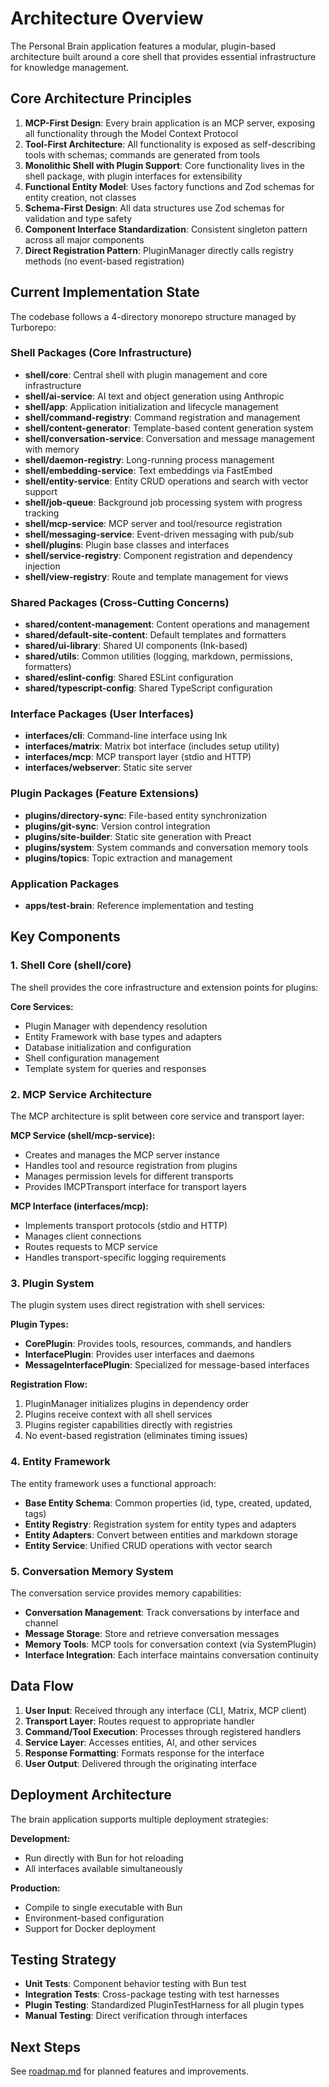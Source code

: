 # Architecture Overview

The Personal Brain application features a modular, plugin-based architecture built around a core shell that provides essential infrastructure for knowledge management.

## Core Architecture Principles

1. **MCP-First Design**: Every brain application is an MCP server, exposing all functionality through the Model Context Protocol
2. **Tool-First Architecture**: All functionality is exposed as self-describing tools with schemas; commands are generated from tools
3. **Monolithic Shell with Plugin Support**: Core functionality lives in the shell package, with plugin interfaces for extensibility
4. **Functional Entity Model**: Uses factory functions and Zod schemas for entity creation, not classes
5. **Schema-First Design**: All data structures use Zod schemas for validation and type safety
6. **Component Interface Standardization**: Consistent singleton pattern across all major components
7. **Direct Registration Pattern**: PluginManager directly calls registry methods (no event-based registration)

## Current Implementation State

The codebase follows a 4-directory monorepo structure managed by Turborepo:

### Shell Packages (Core Infrastructure)

- **shell/core**: Central shell with plugin management and core infrastructure
- **shell/ai-service**: AI text and object generation using Anthropic
- **shell/app**: Application initialization and lifecycle management
- **shell/command-registry**: Command registration and management
- **shell/content-generator**: Template-based content generation system
- **shell/conversation-service**: Conversation and message management with memory
- **shell/daemon-registry**: Long-running process management
- **shell/embedding-service**: Text embeddings via FastEmbed
- **shell/entity-service**: Entity CRUD operations and search with vector support
- **shell/job-queue**: Background job processing system with progress tracking
- **shell/mcp-service**: MCP server and tool/resource registration
- **shell/messaging-service**: Event-driven messaging with pub/sub
- **shell/plugins**: Plugin base classes and interfaces
- **shell/service-registry**: Component registration and dependency injection
- **shell/view-registry**: Route and template management for views

### Shared Packages (Cross-Cutting Concerns)

- **shared/content-management**: Content operations and management
- **shared/default-site-content**: Default templates and formatters
- **shared/ui-library**: Shared UI components (Ink-based)
- **shared/utils**: Common utilities (logging, markdown, permissions, formatters)
- **shared/eslint-config**: Shared ESLint configuration
- **shared/typescript-config**: Shared TypeScript configuration

### Interface Packages (User Interfaces)

- **interfaces/cli**: Command-line interface using Ink
- **interfaces/matrix**: Matrix bot interface (includes setup utility)
- **interfaces/mcp**: MCP transport layer (stdio and HTTP)
- **interfaces/webserver**: Static site server

### Plugin Packages (Feature Extensions)

- **plugins/directory-sync**: File-based entity synchronization
- **plugins/git-sync**: Version control integration
- **plugins/site-builder**: Static site generation with Preact
- **plugins/system**: System commands and conversation memory tools
- **plugins/topics**: Topic extraction and management

### Application Packages

- **apps/test-brain**: Reference implementation and testing

## Key Components

### 1. Shell Core (shell/core)

The shell provides the core infrastructure and extension points for plugins:

**Core Services:**

- Plugin Manager with dependency resolution
- Entity Framework with base types and adapters
- Database initialization and configuration
- Shell configuration management
- Template system for queries and responses

### 2. MCP Service Architecture

The MCP architecture is split between core service and transport layer:

**MCP Service (shell/mcp-service):**

- Creates and manages the MCP server instance
- Handles tool and resource registration from plugins
- Manages permission levels for different transports
- Provides IMCPTransport interface for transport layers

**MCP Interface (interfaces/mcp):**

- Implements transport protocols (stdio and HTTP)
- Manages client connections
- Routes requests to MCP service
- Handles transport-specific logging requirements

### 3. Plugin System

The plugin system uses direct registration with shell services:

**Plugin Types:**

- **CorePlugin**: Provides tools, resources, commands, and handlers
- **InterfacePlugin**: Provides user interfaces and daemons
- **MessageInterfacePlugin**: Specialized for message-based interfaces

**Registration Flow:**

1. PluginManager initializes plugins in dependency order
2. Plugins receive context with all shell services
3. Plugins register capabilities directly with registries
4. No event-based registration (eliminates timing issues)

### 4. Entity Framework

The entity framework uses a functional approach:

- **Base Entity Schema**: Common properties (id, type, created, updated, tags)
- **Entity Registry**: Registration system for entity types and adapters
- **Entity Adapters**: Convert between entities and markdown storage
- **Entity Service**: Unified CRUD operations with vector search

### 5. Conversation Memory System

The conversation service provides memory capabilities:

- **Conversation Management**: Track conversations by interface and channel
- **Message Storage**: Store and retrieve conversation messages
- **Memory Tools**: MCP tools for conversation context (via SystemPlugin)
- **Interface Integration**: Each interface maintains conversation continuity

## Data Flow

1. **User Input**: Received through any interface (CLI, Matrix, MCP client)
2. **Transport Layer**: Routes request to appropriate handler
3. **Command/Tool Execution**: Processes through registered handlers
4. **Service Layer**: Accesses entities, AI, and other services
5. **Response Formatting**: Formats response for the interface
6. **User Output**: Delivered through the originating interface

## Deployment Architecture

The brain application supports multiple deployment strategies:

**Development:**

- Run directly with Bun for hot reloading
- All interfaces available simultaneously

**Production:**

- Compile to single executable with Bun
- Environment-based configuration
- Support for Docker deployment

## Testing Strategy

- **Unit Tests**: Component behavior testing with Bun test
- **Integration Tests**: Cross-package testing with test harnesses
- **Plugin Testing**: Standardized PluginTestHarness for all plugin types
- **Manual Testing**: Direct verification through interfaces

## Next Steps

See [roadmap.md](./roadmap.md) for planned features and improvements.
